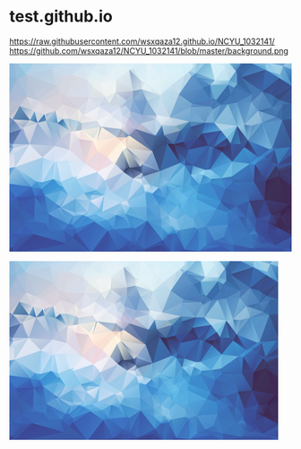# test.github.io
https://raw.githubusercontent.com/wsxqaza12.github.io/NCYU_1032141/
https://github.com/wsxqaza12/NCYU_1032141/blob/master/background.png

![test](https://raw.githubusercontent.com/wsxqaza12/NCYU_1032141/master/background.png)

<img src="https://raw.githubusercontent.com/wsxqaza12/NCYU_1032141/master/background.png" width="480px"/>
